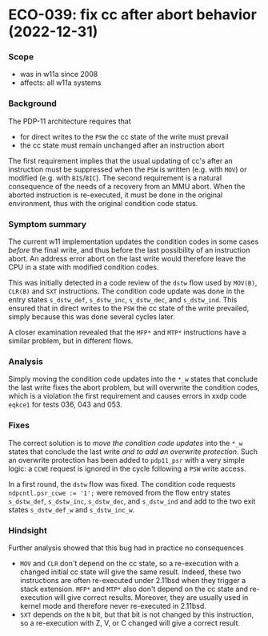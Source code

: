 # ECO-039: fix cc after abort behavior (2022-12-31)

### Scope
- was in w11a since 2008
- affects: all w11a systems

### Background
The PDP-11 architecture requires that
- for direct writes to the `PSW` the cc state of the write must prevail
- the cc state must remain unchanged after an instruction abort

The first requirement implies that the usual updating of cc's after an
instruction must be suppressed when the `PSW` is written (e.g. with `MOV`)
or modified (e.g. with `BIS`/`BIC`). The second requirement is a natural
consequence of the needs of a recovery from an MMU abort. When the aborted
instruction is re-executed, it must be done in the original environment,
thus with the original condition code status.

### Symptom summary
The current w11 implementation updates the condition codes in some cases
_before_ the final write, and thus before the last possibility of an
instruction abort. An address error abort on the last write would therefore
leave the CPU in a state with modified condition codes.

This was initially detected in a code review of the `dstw` flow used by
`MOV(B)`, `CLR(B)` and `SXT` instructions. The condition code update was
done in the entry states `s_dstw_def`, `s_dstw_inc`, `s_dstw_dec`, and
`s_dstw_ind`. This ensured that in direct writes to the `PSW` the cc state
of the write prevailed, simply because this was done several cycles later.

A closer examination revealed that the `MFP*` and `MTP*` instructions have a
similar problem, but in different flows.

### Analysis
Simply moving the condition code updates into the `*_w` states that conclude
the last write fixes the abort problem, but will overwrite the condition codes,
which is a violation the first requirement and causes errors in xxdp code
`eqkce1` for tests 036, 043 and 053.

### Fixes
The correct solution is to _move the condition code updates_ into the `*_w`
states that conclude the last write _and to add an overwrite protection_.
Such an overwrite protection has been added to `pdp11_psr` with a very simple
logic: a `CCWE` request is ignored in the cycle following a `PSW` write access.

In a first round, the `dstw` flow was fixed. The condition code requests
`ndpcntl.psr_ccwe := '1';` were removed from the flow entry states `s_dstw_def`,
`s_dstw_inc`, `s_dstw_dec`, and `s_dstw_ind` and add to the two exit states
`s_dstw_def_w` and `s_dstw_inc_w`.

### Hindsight
Further analysis showed that this bug had in practice no consequences
- `MOV` and `CLR` don't depend on the cc state, so a re-execution with a
  changed initial cc state will give the same result. Indeed, these two
  instructions are often re-executed under 2.11bsd when they trigger a stack
  extension. `MFP*` and `MTP*` also don't depend on the cc state and
  re-execution will give correct results. Moreover, they are  usually used
  in kernel mode and therefore never re-executed in 2.11bsd.  
- `SXT` depends on the `N` bit, but that bit is not changed by this
  instruction, so a re-execution with Z, V, or C changed will give a
  correct result.
